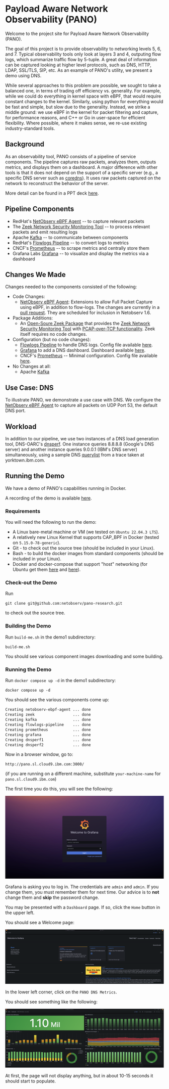 # Payload Aware Network Observability (PANO)

Welcome to the project site for Payload Aware Network Observability (PANO).

The goal of this project is to provide observability to networking levels 5, 6, and 7.  Typical 
observability tools only look at layers 3 and 4, outputing flow logs, which
summarize traffic flow by 5-tuple.  A great 
deal of information can be captured looking at higher level protocols,
such as DNS, HTTP, LDAP, SSL/TLS, SIP, etc.  As an 
example of PANO's utility, we present a demo using DNS.

While several approaches to this problem are possible, we sought to take a
balanced one, in terms of trading off efficiency vs. generality.
For example, while we could do everything in kernel space with eBPF, that
would require constant changes to the kernel.  Similarly, using python
for everything would be fast and simple, but slow due to the generality.
Instead, we strike a middle ground: we use eBPF in the kernel for packet filtering and capture, 
for performance reasons, and C++ or Go in user-space for efficient flexibility.
Where possible, where it makes sense, we re-use existing industry-standard tools.

## Background

As an observability tool, PANO consists of a pipeline of service components.  The pipeline 
captures raw packets, analyzes them, outputs metrics, and displays them on a dashboard.  A 
major difference with other tools is that it does not depend on the support of a
specific server (e.g., a specific DNS server such as [coredns](https://coredns.io/)).  It 
uses raw packets captured on the network to reconstruct the behavior of the server.

More detail can be found in a PPT deck [here](Pano-Web-Site.pptx).

## Pipeline Components

- RedHat's [NetObserv eBPF Agent](https://github.com/netobserv/netobserv-ebpf-agent) -- to capture relevant packets
- The [Zeek Network Security Monitoring Tool](https://zeek.org/) -- to process relevant packets and emit resulting logs
- Apache [Kafka](https://kafka.apache.org/) -- to communicate between components
- RedHat's [Flowlogs Pipeline](https://github.com/netobserv/flowlogs-pipeline) -- to convert logs to metrics
- CNCF's [Prometheus](https://prometheus.io/) -- to scrape metrics and centrally store them
- Grafana Labs [Grafana](https://grafana.com/) -- to visualize and display the metrics via a dashboard

## Changes We Made

Changes needed to the components consisted of the following:

- Code Changes:
    - [NetObserv eBPF Agent](https://github.com/netobserv/netobserv-ebpf-agent): Extensions to allow Full Packet Capture using eBPF, in addition to flow-logs.  The changes are currently in a [pull request](https://github.com/netobserv/netobserv-ebpf-agent/pull/113).  They are scheduled for inclusion in Netobserv 1.6.
- Package Additions:
    - An [Open-Soure Zeek Package](https://github.com/emnahum/zeek-pcapovertcp-plugin) that provides the [Zeek Network Security Monitoring Tool](https://zeek.org/) with [PCAP-over-TCP functionality](https://www.netresec.com/?page=Blog&month=2022-08&post=What-is-PCAP-over-IP).  Zeek itself requires no code changes. 
- Configuration (but no code changes):
    - [Flowlogs Pipeline](https://github.com/netobserv/flowlogs-pipeline) to handle DNS logs. Config file available [here](demo1/flowlogs-pipeline/pano-kafka-dns.yaml).
    - [Grafana](https://grafana.com/) to add a DNS dashboard. Dashboard available [here](demo1/grafana/pano-dns-dashboard.json). 
    - CNCF's [Prometheus](https://prometheus.io/) -- Minimal configuration.  Config file available [here](demo1/prometheus/prometheus.yml).
- No Changes at all:
    - Apache [Kafka](https://kafka.apache.org/) 

## Use Case: DNS

To illustrate PANO, we demonstrate a use case with DNS.  We configure the [NetObserv eBPF Agent](https://github.com/netobserv/netobserv-ebpf-agent) to capture all packets on UDP Port 53, the default DNS port.  

## Workload

In addition to our pipeline, we use two instances of a DNS load generation tool, DNS-OARC's [dnsperf](https://github.com/DNS-OARC/dnsperf).  One 
instance queries 8.8.8.8 (Google's DNS server) and another instance queries 9.0.0.1 (IBM's DNS server) simultaneously, using a sample DNS 
[querylist](demo1/dnsperf/dns-entry-list) from a trace taken at yorktown.ibm.com.

## Running the Demo

We have a demo of PANO's capabilities running in Docker. 

A recording of the demo is available [here](pano-demo.mp4).

### Requirements

You will need the following to run the demo:

- A Linux bare-metal machine or VM (we tested on `Ubuntu 22.04.3 LTS`).
- A relatively new Linux Kernel that supports CAP_BPF in Docker (tested on `5.15.0-78-generic`).
- Git - to check out the source tree (should be included in your Linux).
- Bash - to build the docker images from standard components (should be included in your Linux).
- Docker and docker-compose that support "host" networking (for Ubuntu get them [here](https://docs.docker.com/engine/install/ubuntu/) and 
[here](https://docs.docker.com/compose/install/linux/)).

### Check-out the Demo

Run 

```
git clone git@github.com:netobserv/pano-research.git
```

to check out the source tree.

### Building the Demo

Run `build-me.sh` in the demo1 subdirectory:

```
build-me.sh
```

You should see various component images downloading and some building.

### Running the Demo

Run `docker compose up -d` in the demo1 subdirectory:

```
docker compose up -d
```

You should see the various components come up:
```
Creating netobserv-ebpf-agent ... done
Creating zeek                 ... done
Creating kafka                ... done
Creating flowlogs-pipeline    ... done
Creating prometheus           ... done
Creating grafana              ... done
Creating dnsperf1             ... done
Creating dnsperf2             ... done
```

Now in a browser window, go to:

```
http://pano.sl.cloud9.ibm.com:3000/
```

(if you are running on a different machine, substitute `your-machine-name` for `pano.sl.cloud9.ibm.com`)

The first time you do this, you will see the following:

![Grafana Login Page](images/grafana-foobar.png)

Grafana is asking you to log in.  The credentials are `admin` and `admin`.  If you change them, you must remember them for next time.
Our advice is to **not** change them and **skip** the password change.  

You may be presented with a `Dashboard` page.  If so, click the `Home` button in the upper left.

You should see a Welcome page:

![Grafana Welcome Page](images/grafana-welcome.png)

In the lower left corner, click on the `PANO DNS Metrics`.

You should see something like the following:

![Grafana DNS Page](images/grafana-pano.png)

At first, the page will not display anything, but in about 10-15 seconds it should start to populate.
